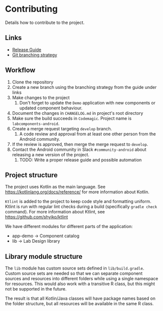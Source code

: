 # Contributing

Details how to contribute to the project.

## Links

- [Release Guide](docs/release_guide.md)
- [Git branching strategy](https://confluence.lab.mobi/display/DEV/Git+branching+strategy)

## Workflow

1. Clone the repository
2. Create a new branch using the branching strategy from the guide under links
3. Make changes to the project
   1. Don't forget to update the `Demo` application with new components or updated component behaviour.
4. Document the changes in `CHANGELOG.md` in project's root directory
5. Make sure the build succeeds in `Codemagic`. Project name is `labcomponents-android`.
5. Create a merge request targeting `develop` branch.
   1. A code review and approval from at least one other person from the Android community.
7. If the review is approved, then merge the merge request to `develop`.
8. Contact the Android community in Slack `#community-android` about releasing a new version of the project. 
   1. TODO: Write a proper release guide and possible automation 

## Project structure

The project uses Kotlin as the main language. See https://kotlinlang.org/docs/reference/ for more information about Kotlin.

`Ktlint` is added to the project to keep code style and formatting uniform. Ktlint is run with regular lint checks during a build (specifically `gradle check` command). For more information about Ktlint, see https://github.com/shyiko/ktlint

We have different modules for different parts of the application:
* app-demo -> Component catalog
* lib -> Lab Design library

## Library module structure

The `lib` module has custom source sets defined in `lib/build.gradle`. Custom source sets are needed so that we can separate
component sources and resources into different folders while using a single namespace for resources. This would also work
with a transitive R class, but this might not be supported in the future.

The result is that all Kotlin/Java classes will have package names based on the folder structure, but all resources will be available
in the same R class.
